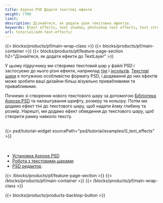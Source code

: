 ```yaml
---
title: Aspose.PSD Додати текстові ефекти
weight: 7700
limit: 
description: Дізнайтеся, як додати урок текстових ефектів.
keywords: [text effects, text shadow, photoshop text effects, text stroke, open photoshop file, psd file export, text effect psd]
url: tutorial/add-text-effects/
---
```


{{< blocks/products/pf/main-wrap-class >}}
{{< blocks/products/pf/main-container >}}
{{< blocks/products/pf/feature-page-section h2="Дізнайтеся, як додати ефекти до TextLayer" >}}


<a href="LINK">
</a>
<p>
У цьому підручнику ми створимо текстовий шар у файлі PSD і застосуємо до нього різні ефекти, наприклад <a href="https://docs.aspose.com/psd/net/shadow-effects-in-psd-file/">тіні</a> і <a href="https://docs.aspose.com/psd/net/stroke-effect-with-color-fill/">інсультів</a>. <a href="https://reference.aspose.com/psd/net/aspose.psd.fileformats.psd.layers/textlayer/">Текстові шари</a> є потужною особливістю формату PSD, і додавання до них ефектів може зробити ваші дизайни більш візуально привабливими та привабливими.
</p>

<p>
Почнемо зі створення нового текстового шару за допомогою <a href="https://www.nuget.org/packages/Aspose.PSD">Бібліотека Aspose.PSD</a> та налаштування шрифту, розміру та кольору. Потім ми додамо ефект тіні до текстового шару, щоб надати йому глибину та розмір. Нарешті, ми додамо ефект обведення до текстового шару, щоб створити рамку навколо тексту.
</p>

<br />
{{< psd/tutorial-widget sourcePath="psd/tutorial/examples/0_text_effects" >}}
<br />

<br />
<br />
<div class="code-sample">
    <ul class="link-list">
        <li class="link-item"><a href="https://docs.aspose.com/psd/net/installation/">Установка Aspose.PSD</a></li>
        <li class="link-item"><a href="https://docs.aspose.com/psd/net/working-with-text-layers/">Робота з текстовими шарами</a></li>
        <li class="link-item"><a href="https://products.aspose.app/psd/editor/">PSD редактор</a></li>
    </ul>
</div>

{{< /blocks/products/pf/feature-page-section >}}
{{< /blocks/products/pf/main-container >}}
{{< /blocks/products/pf/main-wrap-class >}}

{{< blocks/products/products-backtop-button >}}

